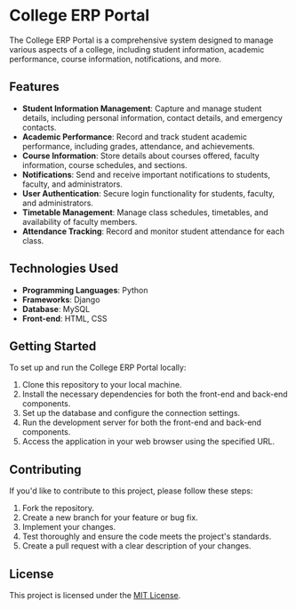 # College ERP Portal

The College ERP Portal is a comprehensive system designed to manage various aspects of a college, including student information, academic performance, course information, notifications, and more.

## Features

- **Student Information Management**: Capture and manage student details, including personal information, contact details, and emergency contacts.
- **Academic Performance**: Record and track student academic performance, including grades, attendance, and achievements.
- **Course Information**: Store details about courses offered, faculty information, course schedules, and sections.
- **Notifications**: Send and receive important notifications to students, faculty, and administrators.
- **User Authentication**: Secure login functionality for students, faculty, and administrators.
- **Timetable Management**: Manage class schedules, timetables, and availability of faculty members.
- **Attendance Tracking**: Record and monitor student attendance for each class.

## Technologies Used

- **Programming Languages**: Python
- **Frameworks**: Django
- **Database**: MySQL
- **Front-end**: HTML, CSS
  
## Getting Started

To set up and run the College ERP Portal locally:

1. Clone this repository to your local machine.
2. Install the necessary dependencies for both the front-end and back-end components.
3. Set up the database and configure the connection settings.
4. Run the development server for both the front-end and back-end components.
5. Access the application in your web browser using the specified URL.

## Contributing

If you'd like to contribute to this project, please follow these steps:

1. Fork the repository.
2. Create a new branch for your feature or bug fix.
3. Implement your changes.
4. Test thoroughly and ensure the code meets the project's standards.
5. Create a pull request with a clear description of your changes.

## License

This project is licensed under the [MIT License](LICENSE).
